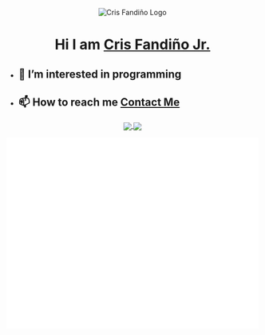 <p align="center" style="text-align:center" >
  
  <img alt="Cris Fandiño Logo" src="https://crisfandino.ml/assets/icon-192x192.png"/>
  
  <h1 align="center">
  Hi I am <a href="https://crisfandino.ml/about" rel="noreferrer noopener">Cris Fandiño Jr. </a>
  </h1> 
</p>


- ## 👀 I’m interested in programming 

- ## 📫 How to reach me **[Contact Me](https://crisfandino.ml/contact)**



<p align="center">
  <a href="https://github.com/darkcris1/github-readme-stats">
    <img align="center" src="https://github-readme-stats.vercel.app/api/top-langs/?username=darkcris1&layout=compact" />
  </a>

  <a href="https://github.com/darkcris1/convoychat">
    <img align="center" src="https://github-readme-stats.vercel.app/api?username=darkcris1&show_icons=true&theme=radical" />
  </a>
</p>

<p align="center">
  
  <img  src="https://raw.githubusercontent.com/darkcris1/darkcris1/master/github-metrics.svg" alt="Cris Fandiño"/>

</p>
